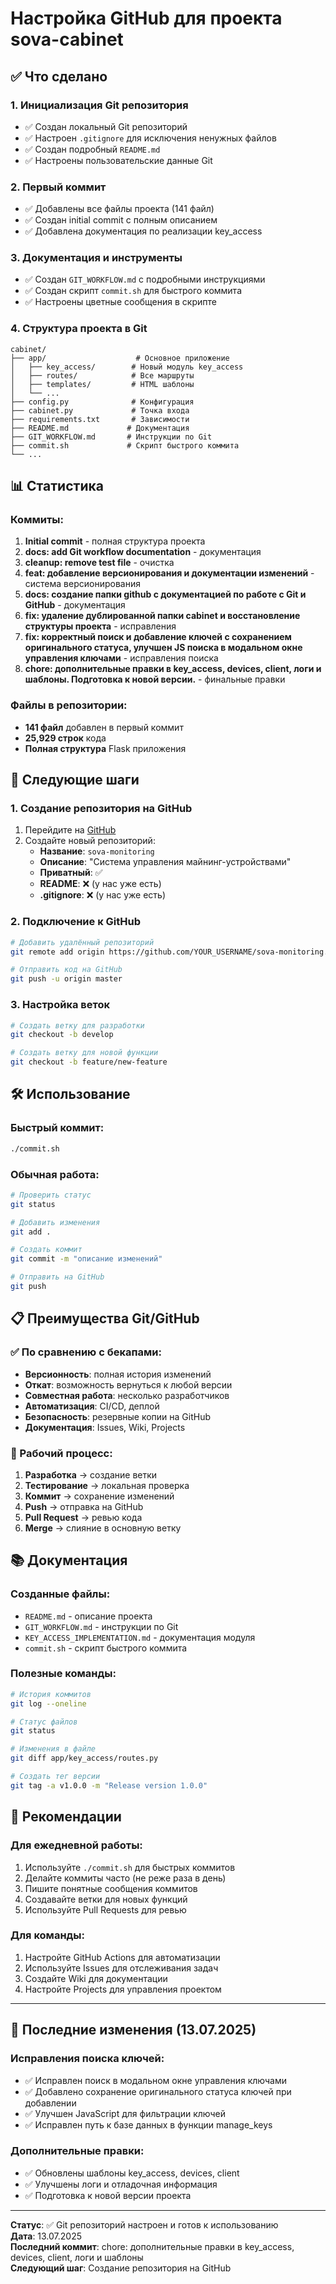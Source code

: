 # Настройка GitHub для проекта sova-cabinet

## ✅ Что сделано

### 1. Инициализация Git репозитория
- ✅ Создан локальный Git репозиторий
- ✅ Настроен `.gitignore` для исключения ненужных файлов
- ✅ Создан подробный `README.md`
- ✅ Настроены пользовательские данные Git

### 2. Первый коммит
- ✅ Добавлены все файлы проекта (141 файл)
- ✅ Создан initial commit с полным описанием
- ✅ Добавлена документация по реализации key_access

### 3. Документация и инструменты
- ✅ Создан `GIT_WORKFLOW.md` с подробными инструкциями
- ✅ Создан скрипт `commit.sh` для быстрого коммита
- ✅ Настроены цветные сообщения в скрипте

### 4. Структура проекта в Git
```
cabinet/
├── app/                    # Основное приложение
│   ├── key_access/        # Новый модуль key_access
│   ├── routes/            # Все маршруты
│   ├── templates/         # HTML шаблоны
│   └── ...
├── config.py              # Конфигурация
├── cabinet.py             # Точка входа
├── requirements.txt       # Зависимости
├── README.md             # Документация
├── GIT_WORKFLOW.md       # Инструкции по Git
├── commit.sh             # Скрипт быстрого коммита
└── ...
```

## 📊 Статистика

### Коммиты:
1. **Initial commit** - полная структура проекта
2. **docs: add Git workflow documentation** - документация
3. **cleanup: remove test file** - очистка
4. **feat: добавление версионирования и документации изменений** - система версионирования
5. **docs: создание папки github с документацией по работе с Git и GitHub** - документация
6. **fix: удаление дублированной папки cabinet и восстановление структуры проекта** - исправления
7. **fix: корректный поиск и добавление ключей с сохранением оригинального статуса, улучшен JS поиска в модальном окне управления ключами** - исправления поиска
8. **chore: дополнительные правки в key_access, devices, client, логи и шаблоны. Подготовка к новой версии.** - финальные правки

### Файлы в репозитории:
- **141 файл** добавлен в первый коммит
- **25,929 строк** кода
- **Полная структура** Flask приложения

## 🚀 Следующие шаги

### 1. Создание репозитория на GitHub

1. Перейдите на [GitHub](https://github.com)
2. Создайте новый репозиторий:
   - **Название**: `sova-monitoring`
   - **Описание**: "Система управления майнинг-устройствами"
   - **Приватный**: ✅
   - **README**: ❌ (у нас уже есть)
   - **.gitignore**: ❌ (у нас уже есть)

### 2. Подключение к GitHub

```bash
# Добавить удалённый репозиторий
git remote add origin https://github.com/YOUR_USERNAME/sova-monitoring.git

# Отправить код на GitHub
git push -u origin master
```

### 3. Настройка веток

```bash
# Создать ветку для разработки
git checkout -b develop

# Создать ветку для новой функции
git checkout -b feature/new-feature
```

## 🛠️ Использование

### Быстрый коммит:
```bash
./commit.sh
```

### Обычная работа:
```bash
# Проверить статус
git status

# Добавить изменения
git add .

# Создать коммит
git commit -m "описание изменений"

# Отправить на GitHub
git push
```

## 📋 Преимущества Git/GitHub

### ✅ По сравнению с бекапами:
- **Версионность**: полная история изменений
- **Откат**: возможность вернуться к любой версии
- **Совместная работа**: несколько разработчиков
- **Автоматизация**: CI/CD, деплой
- **Безопасность**: резервные копии на GitHub
- **Документация**: Issues, Wiki, Projects

### 🔄 Рабочий процесс:
1. **Разработка** → создание ветки
2. **Тестирование** → локальная проверка
3. **Коммит** → сохранение изменений
4. **Push** → отправка на GitHub
5. **Pull Request** → ревью кода
6. **Merge** → слияние в основную ветку

## 📚 Документация

### Созданные файлы:
- `README.md` - описание проекта
- `GIT_WORKFLOW.md` - инструкции по Git
- `KEY_ACCESS_IMPLEMENTATION.md` - документация модуля
- `commit.sh` - скрипт быстрого коммита

### Полезные команды:
```bash
# История коммитов
git log --oneline

# Статус файлов
git status

# Изменения в файле
git diff app/key_access/routes.py

# Создать тег версии
git tag -a v1.0.0 -m "Release version 1.0.0"
```

## 🎯 Рекомендации

### Для ежедневной работы:
1. Используйте `./commit.sh` для быстрых коммитов
2. Делайте коммиты часто (не реже раза в день)
3. Пишите понятные сообщения коммитов
4. Создавайте ветки для новых функций
5. Используйте Pull Requests для ревью

### Для команды:
1. Настройте GitHub Actions для автоматизации
2. Используйте Issues для отслеживания задач
3. Создайте Wiki для документации
4. Настройте Projects для управления проектом

---

## 🔄 Последние изменения (13.07.2025)

### Исправления поиска ключей:
- ✅ Исправлен поиск в модальном окне управления ключами
- ✅ Добавлено сохранение оригинального статуса ключей при добавлении
- ✅ Улучшен JavaScript для фильтрации ключей
- ✅ Исправлен путь к базе данных в функции manage_keys

### Дополнительные правки:
- ✅ Обновлены шаблоны key_access, devices, client
- ✅ Улучшены логи и отладочная информация
- ✅ Подготовка к новой версии проекта

---

**Статус**: ✅ Git репозиторий настроен и готов к использованию  
**Дата**: 13.07.2025  
**Последний коммит**: chore: дополнительные правки в key_access, devices, client, логи и шаблоны  
**Следующий шаг**: Создание репозитория на GitHub 